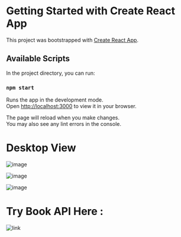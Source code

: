# Getting Started with Create React App

This project was bootstrapped with [Create React App](https://github.com/facebook/create-react-app).

## Available Scripts

In the project directory, you can run:

### `npm start`

Runs the app in the development mode.\
Open [http://localhost:3000](http://localhost:3000) to view it in your browser.

The page will reload when you make changes.\
You may also see any lint errors in the console.

# Desktop View

![image](https://res.cloudinary.com/dboa7dqkl/image/upload/v1682790385/Screenshot_2023-04-29_231601_qe7pkd.png)


![image](https://res.cloudinary.com/dboa7dqkl/image/upload/v1682790397/Screenshot_2023-04-29_231500_xdjut3.png)


![image](https://res.cloudinary.com/dboa7dqkl/image/upload/v1682790027/Screenshot_2023-04-29_230914_uza7r5.png)


# Try Book API Here :

![link](https://book-search-xcix.onrender.com)